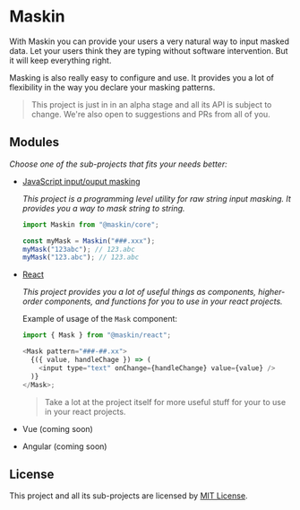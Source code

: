 # Maskin

With Maskin you can provide your users a very natural way to input masked data.
Let your users think they are typing without software intervention. But it will
keep everything right.

Masking is also really easy to configure and use. It provides you a lot of
flexibility in the way you declare your masking patterns.

> This project is just in in an alpha stage and all its API is subject to
> change. We're also open to suggestions and PRs from all of you.

## Modules

_Choose one of the sub-projects that fits your needs better:_

- [JavaScript input/ouput masking](https://github.com/imbrn/maskin/tree/master/packages/core)

  _This project is a programming level utility for raw string input masking. It
  provides you a way to mask string to string._

  ```javascript
  import Maskin from "@maskin/core";

  const myMask = Maskin("###.xxx");
  myMask("123abc"); // 123.abc
  myMask("123.abc"); // 123.abc
  ```

- [React](https://github.com/imbrn/maskin/tree/master/packages/react)

  _This project provides you a lot of useful things as components, higher-order
  components, and functions for you to use in your react projects._

  Example of usage of the `Mask` component:

  ```javascript
  import { Mask } from "@maskin/react";

  <Mask pattern="###-##.xx">
    {({ value, handleChage }) => (
      <input type="text" onChange={handleChange} value={value} />
    )}
  </Mask>;
  ```

  > Take a lot at the project itself for more useful stuff for your to use in
  > your react projects.

- Vue (coming soon)

- Angular (coming soon)

## License

This project and all its sub-projects are licensed by [MIT License](https://opensource.org/licenses/MIT).

